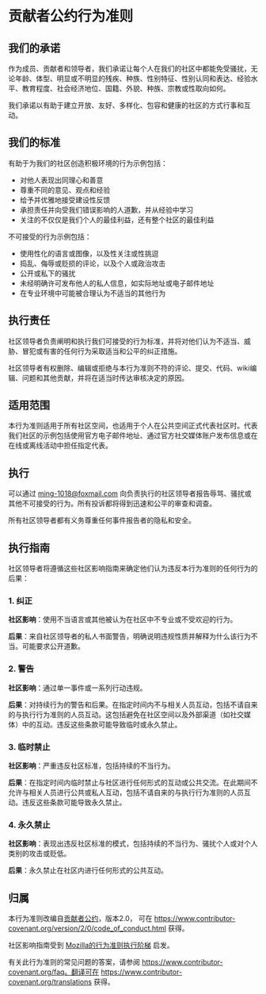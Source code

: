 # 贡献者公约行为准则

## 我们的承诺

作为成员、贡献者和领导者，我们承诺让每个人在我们的社区中都能免受骚扰，无论年龄、体型、明显或不明显的残疾、种族、性别特征、性别认同和表达、经验水平、教育程度、社会经济地位、国籍、外貌、种族、宗教或性取向如何。

我们承诺以有助于建立开放、友好、多样化、包容和健康的社区的方式行事和互动。

## 我们的标准

有助于为我们的社区创造积极环境的行为示例包括：

- 对他人表现出同理心和善意
- 尊重不同的意见、观点和经验
- 给予并优雅地接受建设性反馈
- 承担责任并向受我们错误影响的人道歉，并从经验中学习
- 关注的不仅仅是我们个人的最佳利益，还有整个社区的最佳利益

不可接受的行为示例包括：

- 使用性化的语言或图像，以及性关注或性挑逗
- 捣乱、侮辱或贬损的评论，以及个人或政治攻击
- 公开或私下的骚扰
- 未经明确许可发布他人的私人信息，如实际地址或电子邮件地址
- 在专业环境中可能被合理认为不适当的其他行为

## 执行责任

社区领导者负责阐明和执行我们可接受的行为标准，并将对他们认为不适当、威胁、冒犯或有害的任何行为采取适当和公平的纠正措施。

社区领导者有权删除、编辑或拒绝与本行为准则不符的评论、提交、代码、wiki编辑、问题和其他贡献，并将在适当时传达审核决定的原因。

## 适用范围

本行为准则适用于所有社区空间，也适用于个人在公共空间正式代表社区时。代表我们社区的示例包括使用官方电子邮件地址、通过官方社交媒体账户发布信息或在在线或离线活动中担任指定代表。

## 执行

可以通过 ming-1018@foxmail.com 向负责执行的社区领导者报告辱骂、骚扰或其他不可接受的行为。所有投诉都将得到迅速和公平的审查和调查。

所有社区领导者都有义务尊重任何事件报告者的隐私和安全。

## 执行指南

社区领导者将遵循这些社区影响指南来确定他们认为违反本行为准则的任何行为的后果：

### 1. 纠正

**社区影响**：使用不当语言或其他被认为在社区中不专业或不受欢迎的行为。

**后果**：来自社区领导者的私人书面警告，明确说明违规性质并解释为什么该行为不当。可能要求公开道歉。

### 2. 警告

**社区影响**：通过单一事件或一系列行动违规。

**后果**：对持续行为的警告和后果。在指定时间内不与相关人员互动，包括不请自来的与执行行为准则的人员互动。这包括避免在社区空间以及外部渠道（如社交媒体）中的互动。违反这些条款可能导致临时或永久禁止。

### 3. 临时禁止

**社区影响**：严重违反社区标准，包括持续的不当行为。

**后果**：在指定时间内临时禁止与社区进行任何形式的互动或公共交流。在此期间不允许与相关人员进行公共或私人互动，包括不请自来的与执行行为准则的人员互动。违反这些条款可能导致永久禁止。

### 4. 永久禁止

**社区影响**：表现出违反社区标准的模式，包括持续的不当行为、骚扰个人或对个人类别的攻击或贬低。

**后果**：永久禁止在社区内进行任何形式的公共互动。

## 归属

本行为准则改编自[贡献者公约][homepage]，版本2.0，
可在 https://www.contributor-covenant.org/version/2/0/code_of_conduct.html 获得。

社区影响指南受到 [Mozilla的行为准则执行阶梯](https://github.com/mozilla/diversity) 启发。

[homepage]: https://www.contributor-covenant.org

有关此行为准则的常见问题的答案，请参阅 https://www.contributor-covenant.org/faq。翻译可在 https://www.contributor-covenant.org/translations 获得。
